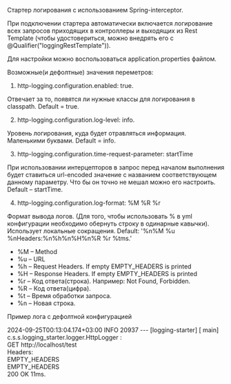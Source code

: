 Стартер логирования с использованием Spring-interceptor.

При подключении стартера автоматически включается логирование всех запросов приходящих в контроллеры
и выходящих из Rest Template (чтобы удостовериться, можно внедрять его с @Qualifier("loggingRestTemplate")).

Для настройки можно воспользоваться application.properties файлом.

Возможные(и дефолтные) значения переметров:

1) http-logging.configuration.enabled: true.

Отвечает за то, появятся ли нужные классы для логирования в classpath. Default = true.

2) http-logging.configuration.log-level: info. 

Уровень логирования, куда будет отравляться информация. Маленькими буквами. Default = info.

3) http-logging.configuration.time-request-parameter: startTime

При использовании интерцепторов в запрос перед началом выполнения будет ставиться url-encoded значение 
с названием соответствующем данному параметру. Что бы он точно не мешал можно его настроить. Default – startTime.

4)  http-logging.configuration.log-format: %M %R %r

Формат вывода логов. (Для того, чтобы использовать % в yml конфигурации необходимо обернуть строку в одинарные кавычки).
Использует локальные сокращения. Default: '%n%M %u %nHeaders:%n%h%n%H%n%R %r %tms.'

- %M – Method
- %u – URL
- %h – Request Headers. If empty EMPTY_HEADERS is printed
- %H – Response Headers. If empty EMPTY_HEADERS is printed
- %r – Код ответа(строка). Например: Not Found, Forbidden.
- %R – Код ответа(цифра).
- %t – Время обработки запроса.
- %n – Новая строка.

Пример лога с дефолтной конфигурацией

2024-09-25T00:13:04.174+03:00  INFO 20937 --- [logging-starter] [           main] c.s.s.logging_starter.logger.HttpLogger  : <br/>
GET http://localhost/test <br/>
Headers: <br/>
EMPTY_HEADERS <br/>
EMPTY_HEADERS <br/>
200 OK 11ms.

